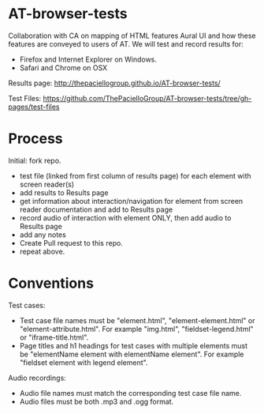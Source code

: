 AT-browser-tests
================
Collaboration with CA on mapping of HTML features Aural UI and how these features are conveyed to users of AT. We will test and record results for:
 * Firefox and Internet Explorer on Windows.
 * Safari and Chrome on OSX
 
Results page: http://thepaciellogroup.github.io/AT-browser-tests/ 

Test Files: https://github.com/ThePacielloGroup/AT-browser-tests/tree/gh-pages/test-files

Process
=======
Initial: fork repo.

* test file (linked from first column of results page) for each element with screen reader(s)
* add results to Results page
* get information about interaction/navigation for element from screen reader documentation and add to Results page
* record audio of interaction with element ONLY, then add audio to Results page
* add any notes
* Create Pull request to this repo.
* repeat above.

Conventions
=======

Test cases:
* Test case file names must be "element.html", "element-element.html" or "element-attribute.html". For example "img.html", "fieldset-legend.html" or "iframe-title.html".
* Page titles and h1 headings for test cases with multiple elements must be "elementName element with elementName element". For example "fieldset element with legend element".

Audio recordings:
* Audio file names must match the corresponding test case file name.
* Audio files must be both .mp3 and .ogg format.
